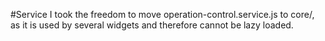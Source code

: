 #Service
I took the freedom to move operation-control.service.js to core/, as it is used by several widgets and therefore cannot be lazy loaded.

